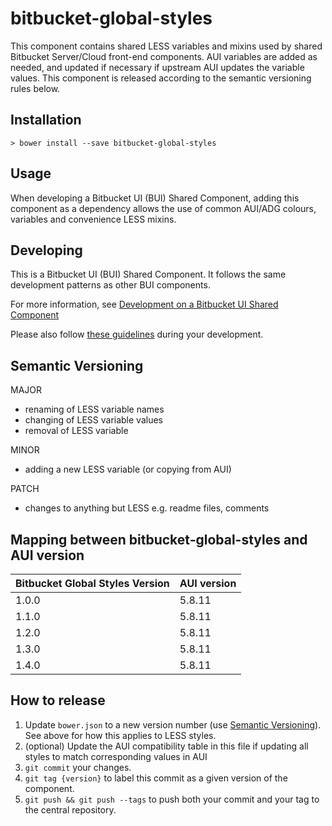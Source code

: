 # bitbucket-global-styles

This component contains shared LESS variables and mixins used by shared Bitbucket Server/Cloud front-end components.
AUI variables are added as needed, and updated if necessary if upstream AUI updates the variable values. This
component is released according to the semantic versioning rules below.

## Installation

```
> bower install --save bitbucket-global-styles
```

## Usage

When developing a Bitbucket UI (BUI) Shared Component, adding this component as a dependency allows the use of common
AUI/ADG colours, variables and convenience LESS mixins.

## Developing

This is a Bitbucket UI (BUI) Shared Component. It follows the same development patterns as other BUI components.

For more information, see [Development on a Bitbucket UI Shared Component](https://extranet.atlassian.com/x/gCiUkw)

Please also follow [these guidelines](https://extranet.atlassian.com/display/BB/Bitbucket+UI+Shared+Component+API+Guidelines) during your development.

## Semantic Versioning

MAJOR

- renaming of LESS variable names
- changing of LESS variable values
- removal of LESS variable

MINOR

- adding a new LESS variable (or copying from AUI)

PATCH

- changes to anything but LESS e.g. readme files, comments


## Mapping between bitbucket-global-styles and AUI version

| Bitbucket Global Styles Version | AUI version |
| :------------------------------ | :---------- |
| 1.0.0                           | 5.8.11      |
| 1.1.0                           | 5.8.11      |
| 1.2.0                           | 5.8.11      |
| 1.3.0                           | 5.8.11      |
| 1.4.0                           | 5.8.11      |


## How to release

1. Update `bower.json` to a new version number (use [Semantic Versioning](http://semver.org/)). See above for how this applies to LESS styles.
2. (optional) Update the AUI compatibility table in this file if updating all styles to match corresponding values in AUI
3. `git commit` your changes.
4. `git tag {version}` to label this commit as a given version of the component.
5. `git push && git push --tags` to push both your commit and your tag to the central repository.